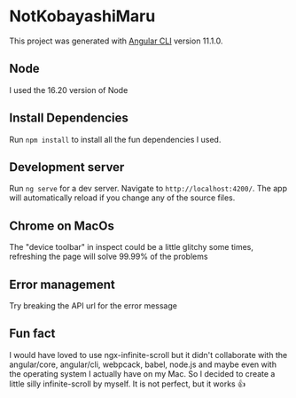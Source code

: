 # NotKobayashiMaru

This project was generated with [Angular CLI](https://github.com/angular/angular-cli) version 11.1.0.

## Node

I used the 16.20 version of Node

## Install Dependencies

Run `npm install` to install all the fun dependencies I used.

## Development server

Run `ng serve` for a dev server. Navigate to `http://localhost:4200/`. The app will automatically reload if you change any of the source files.

## Chrome on MacOs

The "device toolbar" in inspect could be a little glitchy some times, refreshing the page will solve 99.99% of the problems

## Error management

Try breaking the API url for the error message

## Fun fact

I would have loved to use ngx-infinite-scroll but it didn't collaborate with the angular/core, angular/cli, webpcack, babel, node.js and maybe even with the operating system I actually have on my Mac. So I decided to create a little silly infinite-scroll by myself.
It is not perfect, but it works 👍

